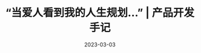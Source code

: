 ---
title: “当爱人看到我的人生规划…” | 产品开发手记
date: 2023-03-03
link: https://sunnylife42.com/docs/logdev/core-value-202302
description: 前两天 闪闪人生推进器 月复盘交流会，先锋用户分享的一个细节，让我眼睛差点又红了—— <br> 他前两周把借助 闪闪人生推进器 梳理的人生全局规划发给爱人，爱人感觉很感动。<br>他是头部公司的算法骨干，去年我征集用户访谈验证产品设想时，不仅马上报名，还因为聊后感觉收获大，把爱人也推荐来参与访谈。他们俩都给了我很大帮助。<br><br>这次他的反馈也带给我带来很多关于人生发展、尤其拥抱爱与成就的触动启发，忍不住记录下来。<br> <br>如果你是团队骨干，更值得来瞅瞅这里的资源线索。因为这些实践框架，大多来自企业经营领域，不仅让人既有人生宏观全局战略思考，又易好微观管理踏实落地、持续迭代。对工作也会有很大帮助，助你更易基于公司、团队的目标规划和个人诉求，拆解制定靠谱的目标计划并持续反思迭代，带队出成果：）
---